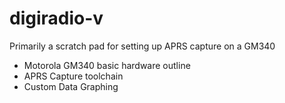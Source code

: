 # digiradio-v

Primarily a scratch pad for setting up APRS capture on a GM340

 * Motorola GM340 basic hardware outline
 * APRS Capture toolchain
 * Custom Data Graphing 


